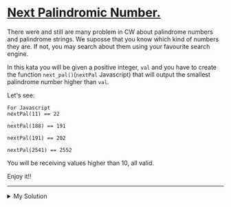 # [Next Palindromic Number.](https://www.codewars.com/kata/56a6ce697c05fb4667000029)

There were and still are many problem in CW about palindrome numbers and palindrome strings. We suposse that you know which kind of numbers they are. If not, you may search about them using your favourite search engine.

In this kata you will be given a positive integer, `val` and you have to create the function `next_pal()`(`nextPal` Javascript) that will output the smallest palindrome number higher than `val`.

Let's see:

    For Javascript
    nextPal(11) == 22

    nextPal(188) == 191

    nextPal(191) == 202

    nextPal(2541) == 2552

You will be receiving values higher than 10, all valid.

Enjoy it!!

---

<details><summary>My Solution</summary>

```js
function nextPal(val) {
  let nextPalindrome = val + 1
  while (nextPalindrome.toString() !== [...nextPalindrome.toString()].reverse().join('')) {
    nextPalindrome++
  }
  return nextPalindrome
}
```
